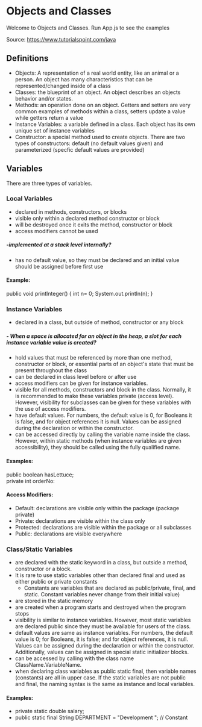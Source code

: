 # Objects and Classes

Welcome to Objects and Classes. Run App.js to see the examples

Source: https://www.tutorialspoint.com/java

## Definitions
- Objects: A representation of a real world entity, like an animal or a person. An object has many characteristics that can be represented/changed inside of a class
- Classes: the blueprint of an object. An object describes an objects behavior and/or states.
- Methods: an operation done on an object. Getters and setters are very common examples of methods within a class, setters update a value while getters return a value 
- Instance Variables: a variable defined in a class. Each object has its own unique set of instance variables
- Constructor: a special method used to create objects. There are two types of constructors: default (no default values given) and parameterized (specfic default values are provided)

## Variables

There are three types of variables.

### Local Variables
- declared in methods, constructors, or blocks
- visible only within a declared method constructor or block
- will be destroyed once it exits the method, constructor or block
- access modifiers cannot be used 
##### -implemented at a stack level internally?
- has no default value, so they must be declared and an initial value should be assigned before first use

#### Example: 
public void printInteger() {
int n= 0;
  System.out.println(n);
}

### Instance Variables
- declared in a class, but outside of method, constructor or any block
##### - When a space is allocated for an object in the heap, a slot for each instance variable value is created?
- hold values that must be referenced by more than one method, constructor or block, or essential parts of an object's state that must be present throughout the class
- can be declared in class level before or after use
- access modifiers can be given for instance variables.
- visible for all methods, constructors and block in the class. Normally, it is recommended to make these variables private (access level). However, visibility for subclasses can be given for these variables with the use of access modifiers.
- have default values. For numbers, the default value is 0, for Booleans it is false, and for object references it is null. Values can be assigned during the declaration or within the constructor.
- can be accessed directly by calling the variable name inside the class. However, within static methods (when instance variables are given accessibility), they should be called using the fully qualified name.

#### Examples: 
public boolean hasLettuce;
<br>
private int orderNo:
<br>

#### Access Modifiers:
- Default:	declarations are visible only within the package (package private)
- Private:	declarations are visible within the class only
- Protected:	declarations are visible within the package or all subclasses
- Public:	declarations are visible everywhere

### Class/Static Variables
- are declared with the static keyword in a class, but outside a method, constructor or a block.
- It is rare to use static variables other than declared final and used as either public or private constants
  - Constants are variables that are declared as public/private, final, and static. Constant variables never change from their initial value)
- are stored in the static memory
- are created when a program starts and destroyed when the program stops
- visibility is similar to instance variables. However, most static variables are declared public since they must be available for users of the class.
- default values are same as instance variables. For numbers, the default value is 0; for Booleans, it is false; and for object references, it is null. Values can be assigned during the declaration or within the constructor. Additionally, values can be assigned in special static initializer blocks.
- can be accessed by calling with the class name ClassName.VariableName.
- when declaring class variables as public static final, then variable names (constants) are all in upper case. If the static variables are not public and final, the naming syntax is the same as instance and local variables.

#### Examples:
   - private static double salary;
   - public static final String DEPARTMENT = "Development "; // Constant
